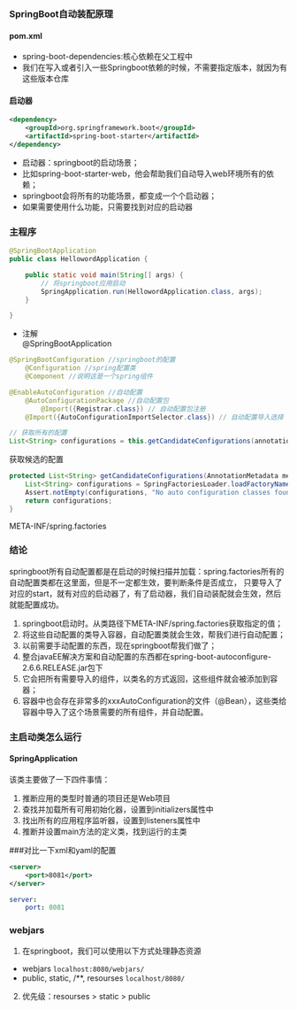 ### SpringBoot自动装配原理

#### pom.xml
+ spring-boot-dependencies:核心依赖在父工程中
+ 我们在写入或者引入一些Springboot依赖的时候，不需要指定版本，就因为有这些版本仓库

#### 启动器
```xml
<dependency>
    <groupId>org.springframework.boot</groupId>
    <artifactId>spring-boot-starter</artifactId>
</dependency>
```
+ 启动器：springboot的启动场景；
+ 比如spring-boot-starter-web，他会帮助我们自动导入web环境所有的依赖；
+ springboot会将所有的功能场景，都变成一个个启动器；
+ 如果需要使用什么功能，只需要找到对应的启动器

### 主程序
```java
@SpringBootApplication
public class HellowordApplication {

    public static void main(String[] args) {
        // 将springboot应用启动
        SpringApplication.run(HellowordApplication.class, args);
    }

}
```
+ 注解  
@SpringBootApplication
```java
@SpringBootConfiguration //springboot的配置
    @Configuration //spring配置类
    @Component //说明这是一个spring组件

@EnableAutoConfiguration //自动配置
    @AutoConfigurationPackage //自动配置包
        @Import({Registrar.class}) // 自动配置包注册
    @Import({AutoConfigurationImportSelector.class}) // 自动配置导入选择

// 获取所有的配置
List<String> configurations = this.getCandidateConfigurations(annotationMetadata, attributes);
```

获取候选的配置
```java
protected List<String> getCandidateConfigurations(AnnotationMetadata metadata, AnnotationAttributes attributes) {
    List<String> configurations = SpringFactoriesLoader.loadFactoryNames(this.getSpringFactoriesLoaderFactoryClass(), this.getBeanClassLoader());
    Assert.notEmpty(configurations, "No auto configuration classes found in META-INF/spring.factories. If you are using a custom packaging, make sure that file is correct.");
    return configurations;
}
```
META-INF/spring.factories


### 结论
springboot所有自动配置都是在启动的时候扫描并加载：spring.factories所有的自动配置类都在这里面，但是不一定都生效，要判断条件是否成立，
只要导入了对应的start，就有对应的启动器了，有了启动器，我们自动装配就会生效，然后就能配置成功。
1. springboot启动时。从类路径下META-INF/spring.factories获取指定的值；
2. 将这些自动配置的类导入容器，自动配置类就会生效，帮我们进行自动配置；
3. 以前需要手动配置的东西，现在springboot帮我们做了；
4. 整合javaEE解决方案和自动配置的东西都在spring-boot-autoconfigure-2.6.6.RELEASE.jar包下
5. 它会把所有需要导入的组件，以类名的方式返回，这些组件就会被添加到容器；
6. 容器中也会存在非常多的xxxAutoConfiguration的文件（@Bean），这些类给容器中导入了这个场景需要的所有组件，并自动配置。

### 主启动类怎么运行
#### SpringApplication
该类主要做了一下四件事情：
1. 推断应用的类型时普通的项目还是Web项目
2. 查找并加载所有可用初始化器，设置到initializers属性中
3. 找出所有的应用程序监听器，设置到listeners属性中
4. 推断并设置main方法的定义类，找到运行的主类

###对比一下xml和yaml的配置
```xml
<server>
    <port>8081</port>
</server>
```
```yaml
server:
    port: 8081
```

### webjars
1. 在springboot，我们可以使用以下方式处理静态资源
+ webjars    `localhost:8080/webjars/`
+ public, static, /**, resourses   `localhost/8080/`
2. 优先级：resourses > static > public
